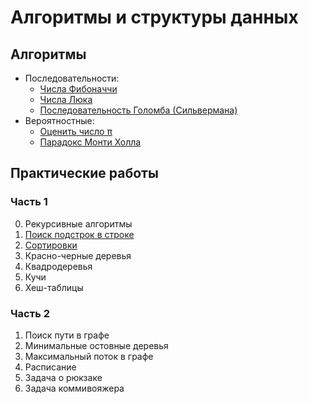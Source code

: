 # Алгоритмы и структуры данных

<!-- ## Структуры данных -->

## Алгоритмы

- Последовательности:
    - [Числа Фибоначчи](examples/sequences/README.md)
    - [Числа Люка](examples/sequences/README.md)
    - [Последовательность Голомба (Сильвермана)](examples/sequences/README.md)
- Вероятностные:
    - [Оценить число π](examples/estimate_pi/README.md)
    - [Парадокс Монти Холла](examples/monty_hall_paradox/README.md)

## Практические работы

### Часть 1

0) Рекурсивные алгоритмы
1) [Поиск подстрок в строке](practice/practice_1.1.md)
2) [Сортировки](practice/practice_1.2.md)
3) Красно-черные деревья
4) Квадродеревья
5) Кучи
6) Хеш-таблицы

### Часть 2

1) Поиск пути в графе
2) Минимальные остовные деревья
3) Максимальный поток в графе
4) Расписание
5) Задача о рюкзаке
6) Задача коммивояжера